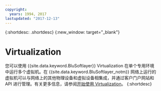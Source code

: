 ```yaml
---
copyright:
  years: 1994, 2017
lastupdated: "2017-12-13"
---
```


{:shortdesc: .shortdesc}
{:new_window: target="_blank"}

# Virtualization

您可以使用 {{site.data.keyword.BluSoftlayer}} Virtualization 在单个专用环境中运行多个虚拟机。在 {{site.data.keyword.BluSoftlayer_notm}} 网络上运行的虚拟机可以与网络上的其他物理设备和虚拟设备相集成，并通过客户门户网站和 API 进行管理。有关更多信息，请参阅[开始使用 Virtualization](/docs/infrastructure/virtualization/virt_index.html)。
{:shortdesc}
